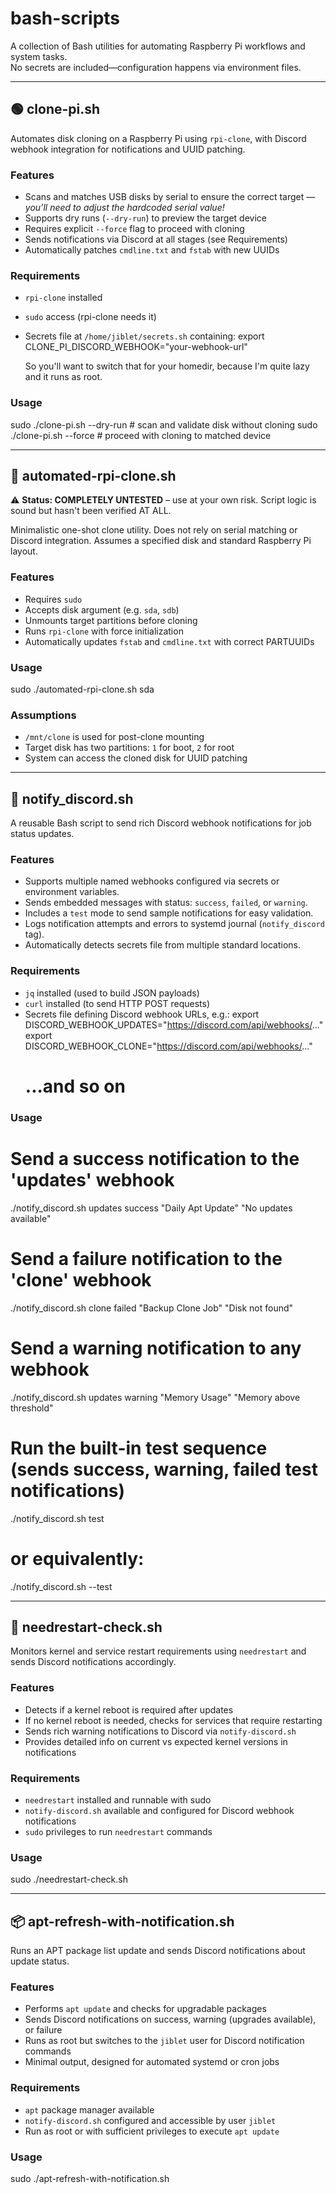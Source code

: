 # bash-scripts

A collection of Bash utilities for automating Raspberry Pi workflows and system tasks.  
No secrets are included—configuration happens via environment files.

---

## 🟢 clone-pi.sh

Automates disk cloning on a Raspberry Pi using `rpi-clone`, with Discord webhook integration for notifications and UUID patching.

### Features
- Scans and matches USB disks by serial to ensure the correct target — *you’ll need to adjust the hardcoded serial value!*
- Supports dry runs (`--dry-run`) to preview the target device
- Requires explicit `--force` flag to proceed with cloning
- Sends notifications via Discord at all stages (see Requirements)
- Automatically patches `cmdline.txt` and `fstab` with new UUIDs

### Requirements
- `rpi-clone` installed
- `sudo` access (rpi-clone needs it)
- Secrets file at `/home/jiblet/secrets.sh` containing:
  export CLONE_PI_DISCORD_WEBHOOK="your-webhook-url"

  So you'll want to switch that for your homedir, because I'm quite lazy and it runs as root.

### Usage
sudo ./clone-pi.sh --dry-run    # scan and validate disk without cloning
sudo ./clone-pi.sh --force      # proceed with cloning to matched device

---

## 🔴 automated-rpi-clone.sh

⚠️ **Status: COMPLETELY UNTESTED** – use at your own risk. Script logic is sound but hasn't been verified AT ALL.

Minimalistic one-shot clone utility. Does not rely on serial matching or Discord integration. Assumes a specified disk and standard Raspberry Pi layout.

### Features
- Requires `sudo`
- Accepts disk argument (e.g. `sda`, `sdb`)
- Unmounts target partitions before cloning
- Runs `rpi-clone` with force initialization
- Automatically updates `fstab` and `cmdline.txt` with correct PARTUUIDs

### Usage
sudo ./automated-rpi-clone.sh sda

### Assumptions
- `/mnt/clone` is used for post-clone mounting
- Target disk has two partitions: `1` for boot, `2` for root
- System can access the cloned disk for UUID patching

---

## 📣 notify_discord.sh

A reusable Bash script to send rich Discord webhook notifications for job status updates.

### Features
- Supports multiple named webhooks configured via secrets or environment variables.
- Sends embedded messages with status: `success`, `failed`, or `warning`.
- Includes a `test` mode to send sample notifications for easy validation.
- Logs notification attempts and errors to systemd journal (`notify_discord` tag).
- Automatically detects secrets file from multiple standard locations.

### Requirements
- `jq` installed (used to build JSON payloads)
- `curl` installed (to send HTTP POST requests)
- Secrets file defining Discord webhook URLs, e.g.:
  export DISCORD_WEBHOOK_UPDATES="https://discord.com/api/webhooks/..."
  export DISCORD_WEBHOOK_CLONE="https://discord.com/api/webhooks/..."
  # ...and so on

### Usage

# Send a success notification to the 'updates' webhook
./notify_discord.sh updates success "Daily Apt Update" "No updates available"

# Send a failure notification to the 'clone' webhook
./notify_discord.sh clone failed "Backup Clone Job" "Disk not found"

# Send a warning notification to any webhook
./notify_discord.sh updates warning "Memory Usage" "Memory above threshold"

# Run the built-in test sequence (sends success, warning, failed test notifications)
./notify_discord.sh test

# or equivalently:
./notify_discord.sh --test

---

## 🔔 needrestart-check.sh

Monitors kernel and service restart requirements using `needrestart` and sends Discord notifications accordingly.

### Features
- Detects if a kernel reboot is required after updates
- If no kernel reboot is needed, checks for services that require restarting
- Sends rich warning notifications to Discord via `notify-discord.sh`
- Provides detailed info on current vs expected kernel versions in notifications

### Requirements
- `needrestart` installed and runnable with sudo
- `notify-discord.sh` available and configured for Discord webhook notifications
- `sudo` privileges to run `needrestart` commands

### Usage
sudo ./needrestart-check.sh

---

## 📦 apt-refresh-with-notification.sh

Runs an APT package list update and sends Discord notifications about update status.

### Features
- Performs `apt update` and checks for upgradable packages
- Sends Discord notifications on success, warning (upgrades available), or failure
- Runs as root but switches to the `jiblet` user for Discord notification commands
- Minimal output, designed for automated systemd or cron jobs

### Requirements
- `apt` package manager available
- `notify-discord.sh` configured and accessible by user `jiblet`
- Run as root or with sufficient privileges to execute `apt update`

### Usage
sudo ./apt-refresh-with-notification.sh
